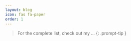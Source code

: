 ```yaml
---
layout: blog
icon: fas fa-paper
order: 1
---
```


> For the complete list, check out my ... 
{: .prompt-tip }
